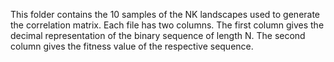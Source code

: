 This folder contains the 10 samples of the NK landscapes used to generate the correlation matrix.
Each file has two columns. The first column gives the decimal representation of the binary sequence of length N.
The second column gives the fitness value of the respective sequence.
